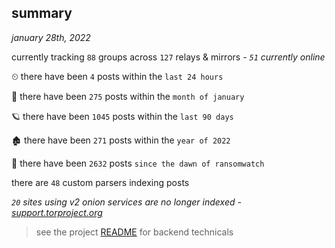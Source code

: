
## summary
_january 28th, 2022_

currently tracking `88` groups across `127` relays & mirrors - _`51` currently online_

⏲ there have been `4` posts within the `last 24 hours`

🦈 there have been `275` posts within the `month of january`

🪐 there have been `1045` posts within the `last 90 days`

🏚 there have been `271` posts within the `year of 2022`

🦕 there have been `2632` posts `since the dawn of ransomwatch`

there are `48` custom parsers indexing posts

_`20` sites using v2 onion services are no longer indexed - [support.torproject.org](https://support.torproject.org/onionservices/v2-deprecation/)_

> see the project [README](https://github.com/thetanz/ransomwatch#ransomwatch--) for backend technicals
